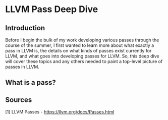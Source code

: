 # LLVM Pass Deep Dive
## Introduction
Before I begin the bulk of my work developing various passes through the course of the summer, I first wanted to learn more about what exactly a pass in LLVM is, the details on what kinds of passes exist currently for LLVM, and what goes into developing passes for LLVM. So, this deep dive will cover these topics and any others needed to paint a top-level picture of passes in LLVM.

## What is a pass?

## Sources
[1] LLVM Passes - https://llvm.org/docs/Passes.html
